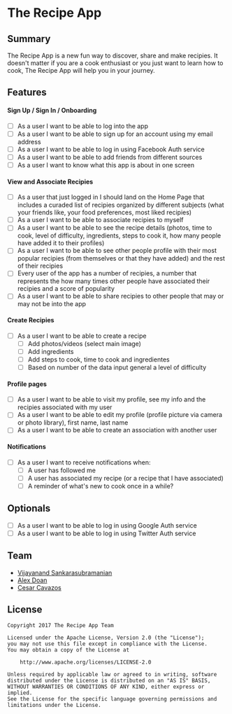 # The Recipe App

## Summary

The Recipe App is a new fun way to discover, share and make recipies. It doesn't matter if you are a cook enthusiast or you just want to learn how to cook, The Recipe App will help you in your journey. 

## Features

#### Sign Up / Sign In / Onboarding

- [ ] As a user I want to be able to log into the app
- [ ] As a user I want to be able to sign up for an account using my email address
- [ ] As a user I want to be able to log in using Facebook Auth service
- [ ] As a user I want to be able to add friends from different sources
- [ ] As a user I want to know what this app is about in one screen

#### View and Associate Recipies

- [ ] As a user that just logged in I should land on the Home Page that includes a curaded list of recipies organized by different subjects (what your friends like, your food preferences, most liked recipies)
- [ ] As a user I want to be able to associate recipies to myself
- [ ] As a user I want to be able to see the recipe details (photos, time to cook, level of difficulty, ingredients, steps to cook it, how many people have added it to their profiles)
- [ ] As a user I want to be able to see other people profile with their most popular recipies (from themselves or that they have added) and the rest of their recipies
- [ ] Every user of the app has a number of recipies, a number that represents the how many times other people have associated their recipies and a score of popularity
- [ ] As a user I want to be able to share recipies to other people that may or may not be into the app

#### Create Recipies

- [ ] As a user I want to be able to create a recipe
	- [ ] Add photos/videos (select main image)
	- [ ] Add ingredients
	- [ ] Add steps to cook, time to cook and ingredientes
	- [ ] Based on number of the data input general a level of difficulty 

#### Profile pages

- [ ] As a user I want to be able to visit my profile, see my info and the recipies associated with my user
- [ ] As a user I want to be able to edit my profile (profile picture via camera or photo library), first name, last name
- [ ] As a user I want to be able to create an association with another user

#### Notifications

- [ ] As a user I want to receive notifications when:
	- [ ] A user has followed me
	- [ ] A user has associated my recipe (or a recipe that I have associated)
	- [ ] A reminder of what's new to cook once in a while?

## Optionals

- [ ] As a user I want to be able to log in using Google Auth service
- [ ] As a user I want to be able to log in using Twitter Auth service

## Team

- [Vijayanand Sankarasubramanian](https://github.com/vijayanands)
- [Alex Doan](https://github.com/lexicalparadox)
- [Cesar Cavazos](https://github.com/ccavazos)

## License

    Copyright 2017 The Recipe App Team

    Licensed under the Apache License, Version 2.0 (the "License");
    you may not use this file except in compliance with the License.
    You may obtain a copy of the License at

        http://www.apache.org/licenses/LICENSE-2.0

    Unless required by applicable law or agreed to in writing, software
    distributed under the License is distributed on an "AS IS" BASIS,
    WITHOUT WARRANTIES OR CONDITIONS OF ANY KIND, either express or implied.
    See the License for the specific language governing permissions and
    limitations under the License.